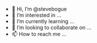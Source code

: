 - 👋 Hi, I’m @stevebogue
- 👀 I’m interested in ...
- 🌱 I’m currently learning ...
- 💞️ I’m looking to collaborate on ...
- 📫 How to reach me ...

<!---
stevebogue/stevebogue is a ✨ special ✨ repository because its `README.md` (this file) appears on your GitHub profile.
You can click the Preview link to take a look at your changes.
--->
